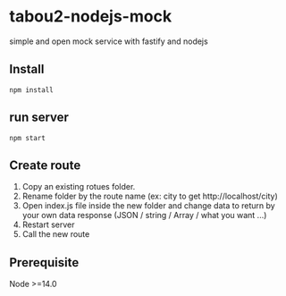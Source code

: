 # tabou2-nodejs-mock
simple and open mock service with fastify and nodejs


## Install

`npm install`

## run server

`npm start`


## Create route

1. Copy an existing rotues folder. 
2. Rename folder by the route name (ex: city to get http://localhost/city)
3. Open index.js file inside the new folder and change data to return by your own data response (JSON / string / Array / what you want ...)
4. Restart server
5. Call the new route


## Prerequisite

Node >=14.0
